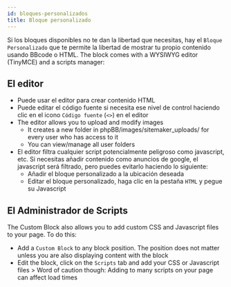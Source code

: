 ```yaml
---
id: bloques-personalizados
title: Bloque personalizado
---
```


Si los bloques disponibles no te dan la libertad que necesitas, hay el `Bloque Personalizado` que te permite la libertad de mostrar tu propio contenido usando BBcode o HTML. The block comes with a WYSIWYG editor (TinyMCE) and a scripts manager:

## El editor

- Puede usar el editor para crear contenido HTML
- Puede editar el código fuente si necesita ese nivel de control haciendo clic en el icono `Código fuente` (`<>`) en el editor
- The editor allows you to upload and modify images 
    - It creates a new folder in phpBB/images/sitemaker_uploads/ for every user who has access to it
    - You can view/manage all user folders
- El editor filtra cualquier script potencialmente peligroso como javascript, etc. Si necesitas añadir contenido como anuncios de google, el javascript será filtrado, pero puedes evitarlo haciendo lo siguiente: 
    - Añadir el bloque personalizado a la ubicación deseada
    - Editar el bloque personalizado, haga clic en la pestaña `HTML` y pegue su Javascript

## El Administrador de Scripts

The Custom Block also allows you to add custom CSS and Javascript files to your page. To do this:

- Add a `Custom Block` to any block position. The position does not matter unless you are also displaying content with the block
- Edit the block, click on the `Scripts` tab and add your CSS or Javascript files > Word of caution though: Adding to many scripts on your page can affect load times